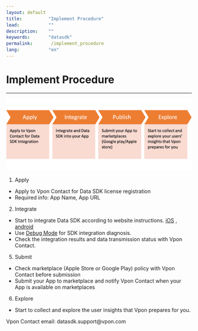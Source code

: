 ```yaml
---
layout: default
title:          "Implement Procedure"
lead:           ""
description:    ""
keywords:       "datasdk"
permalink:       /implement_procedure
lang:           "en"
---
```


# Implement Procedure
---

![](/docs/images/implement_procedure.png)

1. Apply
* Apply to Vpon Contact for Data SDK license registration
* Required info: App Name, App URL
2. Integrate 
* Start to integrate Data SDK according to website instructions. 
[iOS](https://datasdk.vpon.com/ios) , [android](https://datasdk.vpon.com/android) 
* Use [Debug Mode](https://datasdk.vpon.com/debug_mode) for SDK integration diagnosis. 
* Check the integration results and data transmission status with Vpon Contact.  
5. Submit 
* Check marketplace (Apple Store or Google Play) policy with Vpon Contact before submission  
* Submit your App to marketplace and notify Vpon Contact when your App is available on marketplaces
6. Explore 
* Start to collect and explore the user insights that Vpon prepares for you.

Vpon Contact email: datasdk.support<span>@vpon.com
